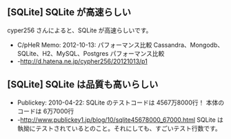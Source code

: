 ## [SQLite] SQLite が高速らしい

cyper256 さんによると、SQLite が高速らしいです。
* C/pHeR Memo: 2012-10-13: パフォーマンス比較 Cassandra、Mongodb、SQLite、H2、MySQL、Postgres パフォーマンス比較
* -http://d.hatena.ne.jp/cypher256/20121013/p1


## [SQLite] SQLite は品質も高いらしい

* Publickey: 2010-04-22: SQLite のテストコードは 4567万8000行！ 本体のコードは 6万7000行
* -http://www.publickey1.jp/blog/10/sqlite45678000_67000.html
SQLite は執拗にテストされているとのこと。それにしても、すごいテスト行数です。

